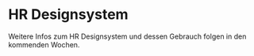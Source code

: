 # HR Designsystem

Weitere Infos zum HR Designsystem und dessen Gebrauch folgen in den kommenden Wochen.
